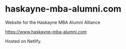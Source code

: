 # haskayne-mba-alumni.com
Website for the Haskayne MBA Alumni Alliance

https://www.haskayne-mba-alumni.com

Hosted on Netlify.
